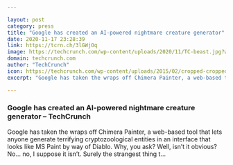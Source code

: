 ```yaml
---

layout: post
category: press
title: "Google has created an AI-powered nightmare creature generator"
date: 2020-11-17 23:28:39
link: https://tcrn.ch/3lGWjOq
image: https://techcrunch.com/wp-content/uploads/2020/11/TC-beast.jpg?w=732
domain: techcrunch.com
author: "TechCrunch"
icon: https://techcrunch.com/wp-content/uploads/2015/02/cropped-cropped-favicon-gradient.png?w=180
excerpt: "Google has taken the wraps off Chimera Painter, a web-based tool that lets anyone generate terrifying cryptozoological entities in an interface that looks like MS Paint by way of Diablo. Why, you ask? Well, isn’t it obvious? No… no, I suppose it isn’t. Surely the strangest thing t…"

---
```


### Google has created an AI-powered nightmare creature generator – TechCrunch

Google has taken the wraps off Chimera Painter, a web-based tool that lets anyone generate terrifying cryptozoological entities in an interface that looks like MS Paint by way of Diablo. Why, you ask? Well, isn’t it obvious? No… no, I suppose it isn’t. Surely the strangest thing t…